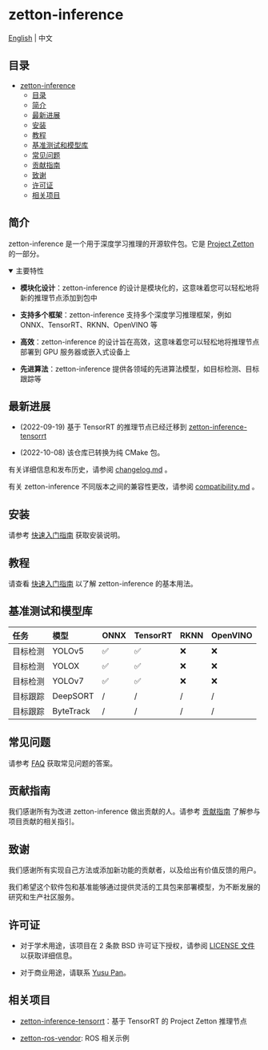 # zetton-inference

[English](README.md) | 中文

## 目录

- [zetton-inference](#zetton-inference)
  - [目录](#目录)
  - [简介](#简介)
  - [最新进展](#最新进展)
  - [安装](#安装)
  - [教程](#教程)
  - [基准测试和模型库](#基准测试和模型库)
  - [常见问题](#常见问题)
  - [贡献指南](#贡献指南)
  - [致谢](#致谢)
  - [许可证](#许可证)
  - [相关项目](#相关项目)

## 简介

zetton-inference 是一个用于深度学习推理的开源软件包。它是 [Project Zetton](https://github.com/project-zetton) 的一部分。

<details open>
<summary>主要特性</summary>

- **模块化设计**：zetton-inference 的设计是模块化的，这意味着您可以轻松地将新的推理节点添加到包中

- **支持多个框架**：zetton-inference 支持多个深度学习推理框架，例如 ONNX、TensorRT、RKNN、OpenVINO 等

- **高效**：zetton-inference 的设计旨在高效，这意味着您可以轻松地将推理节点部署到 GPU 服务器或嵌入式设备上

- **先进算法**：zetton-inference 提供各领域的先进算法模型，如目标检测、目标跟踪等

</details>

## 最新进展

- (2022-09-19) 基于 TensorRT 的推理节点已经迁移到 [zetton-inference-tensorrt](https://github.com/project-zetton/zetton-inference-tensorrt)

- (2022-10-08) 该仓库已转换为纯 CMake 包。

有关详细信息和发布历史，请参阅 [changelog.md](docs/zh_CN/changelog.md) 。

有关 zetton-inference 不同版本之间的兼容性更改，请参阅 [compatibility.md](docs/zh_CN/compatibility.md) 。

## 安装

请参考 [快速入门指南](docs/zh_CN/get_started.md) 获取安装说明。

## 教程

请查看 [快速入门指南](docs/zh_CN/get_started.md) 以了解 zetton-inference 的基本用法。

## 基准测试和模型库

| 任务     | 模型      | ONNX | TensorRT | RKNN | OpenVINO |
| :------- | :-------- | :--- | :------- | :--- | :------- |
| 目标检测 | YOLOv5    | ✅    | ✅        | ❌    | ❌        |
| 目标检测 | YOLOX     | ✅    | ✅        | ❌    | ❌        |
| 目标检测 | YOLOv7    | ✅    | ✅        | ❌    | ❌        |
| 目标跟踪 | DeepSORT  | /    | /        | /    | /        |
| 目标跟踪 | ByteTrack | /    | /        | /    | /        |

## 常见问题

请参考 [FAQ](docs/zh_CN/faq.md) 获取常见问题的答案。

## 贡献指南

我们感谢所有为改进 zetton-inference 做出贡献的人。请参考 [贡献指南](.github/CONTRIBUTING.md) 了解参与项目贡献的相关指引。

## 致谢

我们感谢所有实现自己方法或添加新功能的贡献者，以及给出有价值反馈的用户。

我们希望这个软件包和基准能够通过提供灵活的工具包来部署模型，为不断发展的研究和生产社区服务。

## 许可证

- 对于学术用途，该项目在 2 条款 BSD 许可证下授权，请参阅 [LICENSE 文件](LICENSE) 以获取详细信息。

- 对于商业用途，请联系 [Yusu Pan](mailto:xxdsox@gmail.com)。

## 相关项目

- [zetton-inference-tensorrt](https://github.com/project-zetton/zetton-inference-tensorrt)：基于 TensorRT 的 Project Zetton 推理节点

- [zetton-ros-vendor](https://github.com/project-zetton/zetton-ros-vendor): ROS 相关示例
